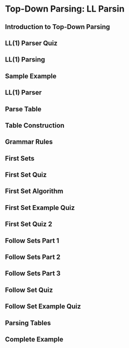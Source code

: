 # Top-Down Parsing: LL Parsin

## Introduction to Top-Down Parsing
## LL(1) Parser Quiz
## LL(1) Parsing
## Sample Example
## LL(1) Parser
## Parse Table
## Table Construction
## Grammar Rules
## First Sets
## First Set Quiz
## First Set Algorithm
## First Set Example Quiz
## First Set Quiz 2
## Follow Sets Part 1
## Follow Sets Part 2
## Follow Sets Part 3
## Follow Set Quiz
## Follow Set Example Quiz
## Parsing Tables
## Complete Example
